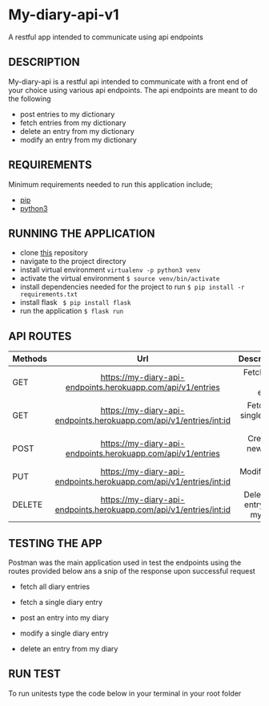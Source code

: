 
# My-diary-api-v1
A restful app intended to communicate using api endpoints
## DESCRIPTION
My-diary-api is a restful api intended to communicate with a front end of your choice using various api endpoints.
The api endpoints are meant to do the following
- post entries to my dictionary
- fetch entries from my dictionary
- delete an  entry from my dictionary
- modify an entry from my dictionary

## REQUIREMENTS
Minimum requirements needed to run this application include;
- [pip](https://packaging.python.org/tutorials/installing-packages/)
- [python3](https://www.python.org/getit/)

## RUNNING THE APPLICATION
- clone [this](https://github.com/kelvinrandu/My-diary-api/tree/master) repository
- navigate to the project directory
- install virtual environment
```virtualenv -p python3 venv ```
- activate the virtual environment
```$ source venv/bin/activate```
- install dependencies needed for the project to run
``` $ pip install -r requirements.txt ```
- install flask
``` $ pip install flask```
- run the application
``` $ flask run ```
## API ROUTES

| Methods        | Url          | Description |
| ------------- |:-------------:| -----:|
| GET     | https://my-diary-api-endpoints.herokuapp.com/api/v1/entries           |  Fetches all diary entries |           
| GET     | https://my-diary-api-endpoints.herokuapp.com/api/v1/entries/<int:id>  |  Fetches a single diary entry    |
| POST    | https://my-diary-api-endpoints.herokuapp.com/api/v1/entries           |  Creates a new diary entry       |
| PUT     | https://my-diary-api-endpoints.herokuapp.com/api/v1/entries/<int:id>  |   Modifies an entry              |
| DELETE  | https://my-diary-api-endpoints.herokuapp.com/api/v1/entries/<int:id>  |   Deletes an entry from my Diary |

## TESTING THE APP
Postman was the main application used in test the endpoints using the routes provided below
ans a snip of the response upon successful request 
- fetch all  diary entries

- fetch a single diary entry

- post an entry into my diary 

- modify a single diary entry  

- delete an entry from my diary



## RUN TEST
To run unitests type the code below in your terminal in your root folder
